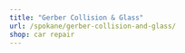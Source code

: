 ```yaml
---
title: "Gerber Collision & Glass"
url: /spokane/gerber-collision-and-glass/
shop: car repair
---
```

